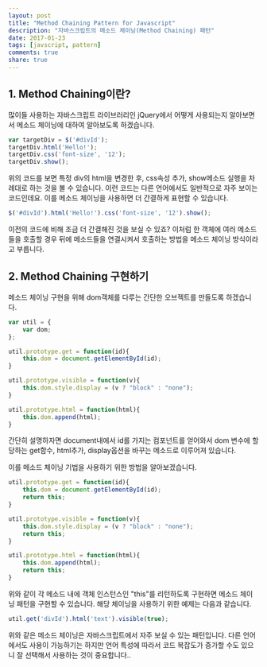 ```yaml
---
layout: post
title: "Method Chaining Pattern for Javascript"
description: "자바스크립트의 메소드 체이닝(Method Chaining) 패턴"
date: 2017-01-23
tags: [javscript, pattern]
comments: true
share: true
---
```


## 1. Method Chaining이란?
많이들 사용하는 자바스크립트 라이브러리인 jQuery에서 어떻게 사용되는지 알아보면서 메소드 체이닝에 대하여 알아보도록 하겠습니다.

```js
var targetDiv = $('#divId');
targetDiv.html('Hello!');
targetDiv.css('font-size', '12');
targetDiv.show();
```

위의 코드를 보면 특정 div의 html을 변경한 후, css속성 추가, show메소드 실행을 차례대로 하는 것을 볼 수 있습니다. 이런 코드는 다른 언어에서도 일반적으로 자주 보이는 코드인데요. 이를 메소드 체이닝을 사용하면 더 간결하게 표현할 수 있습니다.

```js
$('#divId').html('Hello!').css('font-size', '12').show();
```

이전의 코드에 비해 조금 더 간결해진 것을 보실 수 있죠? 이처럼 한 객체에 여러 메소드들을 호출할 경우 뒤에 메소드들을 연결시켜서 호출하는 방법을 메소드 체이닝 방식이라고 부릅니다. 

## 2. Method Chaining 구현하기
메소드 체이닝 구현을 위해 dom객체를 다루는 간단한 오브젝트를 만들도록 하겠습니다.

```js
var util = {
	var dom;
};

util.prototype.get = function(id){
	this.dom = document.getElementById(id);
}

util.prototype.visible = function(v){
	this.dom.style.display = (v ? "block" : "none");
}

util.prototype.html = function(html){
	this.dom.append(html);
}
```

간단히 설명하자면 document내에서 id를 가지는 컴포넌트를 얻어와서 dom 변수에 할당하는 get함수,  html추가, display옵션을 바꾸는 메소드로 이루어져 있습니다.

이를 메소드 체이닝 기법을 사용하기 위한 방법을 알아보겠습니다.

```js
util.prototype.get = function(id){
	this.dom = document.getElementById(id);
	return this;
}

util.prototype.visible = function(v){
	this.dom.style.display = (v ? "block" : "none");
	return this;
}

util.prototype.html = function(html){
	this.dom.append(html);
	return this;
}
```

위와 같이 각 메소드 내에 객체 인스턴스인 "this"를 리턴하도록 구현하면 메소드 체이닝 패턴을 구현할 수 있습니다. 해당 체이닝을 사용하기 위한 예제는 다음과 같습니다.

```js
util.get('divId').html('text').visible(true);
```

위와 같은 메소드 체이닝은 자바스크립트에서 자주 보실 수 있는 패턴입니다. 다른 언어에서도 사용이 가능하기는 하지만 언어 특성에 따라서 코드 복잡도가 증가할 수도 있으니 잘 선택해서 사용하는 것이 중요합니다..
